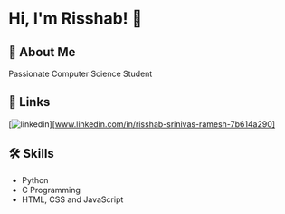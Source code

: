 
# Hi, I'm Risshab! 👋


## 🚀 About Me
Passionate Computer Science Student


## 🔗 Links
[![linkedin](https://img.shields.io/badge/linkedin-0A66C2?style=for-the-badge&logo=linkedin&logoColor=white)][www.linkedin.com/in/risshab-srinivas-ramesh-7b614a290]



## 🛠 Skills
- Python
- C Programming
- HTML, CSS and JavaScript

